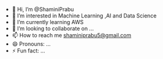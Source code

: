 - 👋 Hi, I’m @ShaminiPrabu
- 👀 I’m interested in Machine Learning ,AI and Data Science
- 🌱 I’m currently learning AWS
- 💞️ I’m looking to collaborate on ...
- 📫 How to reach me shaminiprabu5@gmail.com
- 😄 Pronouns: ...
- ⚡ Fun fact: ...

<!---
ShaminiSanju/ShaminiSanju is a ✨ special ✨ repository because its `README.md` (this file) appears on your GitHub profile.
You can click the Preview link to take a look at your changes.
--->
